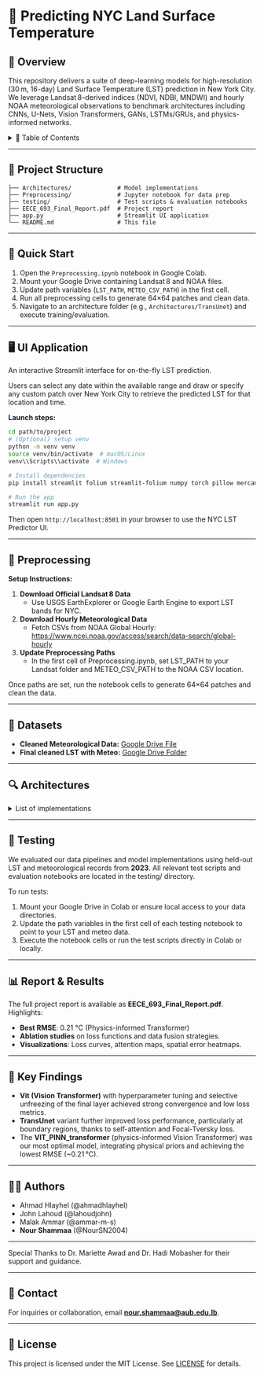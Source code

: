 # 🌇 Predicting NYC Land Surface Temperature

## 📖 Overview
This repository delivers a suite of deep-learning models for high-resolution (30 m, 16-day) Land Surface Temperature (LST) prediction in New York City. We leverage Landsat 8–derived indices (NDVI, NDBI, MNDWI) and hourly NOAA meteorological observations to benchmark architectures including CNNs, U-Nets, Vision Transformers, GANs, LSTMs/GRUs, and physics-informed networks.

<details>
  <summary>📂 Table of Contents</summary>

  - [📖 Overview](#📖-overview)
  - [📁 Project Structure](#📁-project-structure)
  - [🚀 Quick Start](#🚀-quick-start)
  - [🖥️ UI Application](#🖥️-ui-application)
  - [💾 Preprocessing](#💾-preprocessing)
  - [📂 Datasets](#📂-datasets)
  - [🔍 Architectures](#🔍-architectures)
  - [🧪 Testing](#🧪-testing)
  - [📊 Report & Results](#📊-report--results)
  - [🔑 Key Findings](#🔑-key-findings)
  - [👩‍💻 Authors](#👩‍💻-authors)
  - [📧 Contact](#📧-contact)
  - [📜 License](#📜-license)

</details>

---

## 📁 Project Structure
```
├── Architectures/             # Model implementations
├── Preprocessing/             # Jupyter notebook for data prep
├── testing/                   # Test scripts & evaluation notebooks
├── EECE_693_Final_Report.pdf  # Project report
├── app.py                     # Streamlit UI application
└── README.md                  # This file
```

---

## 🚀 Quick Start
1. Open the `Preprocessing.ipynb` notebook in Google Colab.
2. Mount your Google Drive containing Landsat 8 and NOAA files.
3. Update path variables (`LST_PATH`, `METEO_CSV_PATH`) in the first cell.
4. Run all preprocessing cells to generate 64×64 patches and clean data.
5. Navigate to an architecture folder (e.g., `Architectures/TransUnet`) and execute training/evaluation.

---

## 🖥️ UI Application
An interactive Streamlit interface for on-the-fly LST prediction.

Users can select any date within the available range and draw or specify any custom patch over New York City to retrieve the predicted LST for that location and time.

**Launch steps:**
```bash
cd path/to/project
# (Optional) setup venv
python -m venv venv
source venv/bin/activate  # macOS/Linux
venv\\Scripts\\activate  # Windows

# Install dependencies
pip install streamlit folium streamlit-folium numpy torch pillow mercantile requests

# Run the app
streamlit run app.py
```

Then open `http://localhost:8501` in your browser to use the NYC LST Predictor UI.

---

## 💾 Preprocessing
**Setup Instructions:**
1. **Download Official Landsat 8 Data**
   - Use USGS EarthExplorer or Google Earth Engine to export LST bands for NYC.
2. **Download Hourly Meteorological Data**
   - Fetch CSVs from NOAA Global Hourly: https://www.ncei.noaa.gov/access/search/data-search/global-hourly
3. **Update Preprocessing Paths**
   - In the first cell of Preprocessing.ipynb, set LST_PATH to your Landsat folder and METEO_CSV_PATH to the NOAA CSV location.

Once paths are set, run the notebook cells to generate 64×64 patches and clean the data.

---

## 📂 Datasets
- **Cleaned Meteorological Data:** [Google Drive File](https://drive.google.com/file/d/1ss4D_ZkzQWdW9VIsAOJFZBPHo05u04sR/view?usp=drive_link)
- **Final cleaned LST with Meteo:** [Google Drive Folder](https://drive.google.com/drive/folders/1nXb8mzun6akRigNKNxWN9S0lplsE6m3V?usp=drive_link)

---

## 🔍 Architectures
<details>
<summary>List of implementations</summary>

- **CNN_MLP**: Baseline CNN + MLP fusion of image & weather tokens.
- **Unet**: Standard U-Net with multiple variants — loss functions include Smooth L1, L1, and Focal-Tversky; one implementation features a ResNet encoder, while another integrates the SEBlock described in the report.
- **Unet-Vit-hybrid**: TransUNet combining the Mix Transformer (MiT-B0) backbone with a U-Net decoder for spatio-temporal fusion.
- **LSTM_vit**: Vision Transformer backbone fused with a 6-hour LSTM head to incorporate sequential meteorological inputs.
- **GAN_meteo**: Conditional GAN architecture for data augmentation, generating synthetic meteorological feature maps only.
- **GRU**: Fusion model using a Vision Transformer encoder with a GRU module to process weather sequences.
- **TransUnet**: Transformer-augmented U-Net that leverages self-attention layers and employs the Focal-Tversky loss for improved boundary delineation.
- **VIT_PINN_transformer**: Physics-informed Vision Transformer integrating Newtonian cooling priors to enforce physically realistic temperature decay patterns.
- **Vit**: Vision Transformer baseline model, enhanced through hyperparameter tuning and selective unfreezing of the final layer.
- **Final_Optimal**: Hyperparameter-tuned best-performing configuration using a physics-informed Vision Transformer (achieved RMSE ≈ 0.21 °C).

</details>

---

## 🧪 Testing
We evaluated our data pipelines and model implementations using held-out LST and meteorological records from **2023**. All relevant test scripts and evaluation notebooks are located in the testing/ directory.

To run tests:
1. Mount your Google Drive in Colab or ensure local access to your data directories.
2. Update the path variables in the first cell of each testing notebook to point to your LST and meteo data.
3. Execute the notebook cells or run the test scripts directly in Colab or locally.

---

## 📊 Report & Results
The full project report is available as **EECE_693_Final_Report.pdf**. Highlights:
- **Best RMSE**: 0.21 °C (Physics-informed Transformer)
- **Ablation studies** on loss functions and data fusion strategies.
- **Visualizations**: Loss curves, attention maps, spatial error heatmaps.

---

## 🔑 Key Findings
- **Vit (Vision Transformer)** with hyperparameter tuning and selective unfreezing of the final layer achieved strong convergence and low loss metrics.
- **TransUnet** variant further improved loss performance, particularly at boundary regions, thanks to self-attention and Focal-Tversky loss.
- The **VIT_PINN_transformer** (physics-informed Vision Transformer) was our most optimal model, integrating physical priors and achieving the lowest RMSE (~0.21 °C).

---

## 👩‍💻 Authors
- Ahmad Hlayhel (@ahmadhlayhel)
- John Lahoud (@lahoudjohn)
- Malak Ammar (@ammar-m-s)
- **Nour Shammaa** (@NourSN2004)

---

Special Thanks to Dr. Mariette Awad and Dr. Hadi Mobasher for their support and guidance.

---

## 📧 Contact
For inquiries or collaboration, email **nour.shammaa@aub.edu.lb**.

---

## 📜 License
This project is licensed under the MIT License. See [LICENSE](LICENSE) for details.

